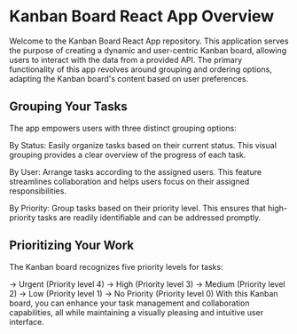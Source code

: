 # Kanban Board React App Overview
Welcome to the Kanban Board React App repository. This application serves the purpose of creating a dynamic and user-centric Kanban board, allowing users to interact with the data from a provided API. The primary functionality of this app revolves around grouping and ordering options, adapting the Kanban board's content based on user preferences.

## Grouping Your Tasks
The app empowers users with three distinct grouping options:

By Status: Easily organize tasks based on their current status. This visual grouping provides a clear overview of the progress of each task.

By User: Arrange tasks according to the assigned users. This feature streamlines collaboration and helps users focus on their assigned responsibilities.

By Priority: Group tasks based on their priority level. This ensures that high-priority tasks are readily identifiable and can be addressed promptly.

## Prioritizing Your Work
The Kanban board recognizes five priority levels for tasks:

-> Urgent (Priority level 4)
-> High (Priority level 3)
-> Medium (Priority level 2)
-> Low (Priority level 1)
-> No Priority (Priority level 0)
With this Kanban board, you can enhance your task management and collaboration capabilities, all while maintaining a visually pleasing and intuitive user interface.

